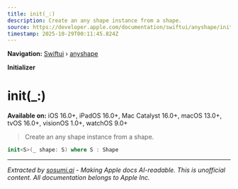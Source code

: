 ```yaml
---
title: init(_:)
description: Create an any shape instance from a shape.
source: https://developer.apple.com/documentation/swiftui/anyshape/init(_:)
timestamp: 2025-10-29T00:11:45.824Z
---
```


**Navigation:** [Swiftui](/documentation/swiftui) › [anyshape](/documentation/swiftui/anyshape)

**Initializer**

# init(_:)

**Available on:** iOS 16.0+, iPadOS 16.0+, Mac Catalyst 16.0+, macOS 13.0+, tvOS 16.0+, visionOS 1.0+, watchOS 9.0+

> Create an any shape instance from a shape.

```swift
init<S>(_ shape: S) where S : Shape
```

---

*Extracted by [sosumi.ai](https://sosumi.ai) - Making Apple docs AI-readable.*
*This is unofficial content. All documentation belongs to Apple Inc.*
